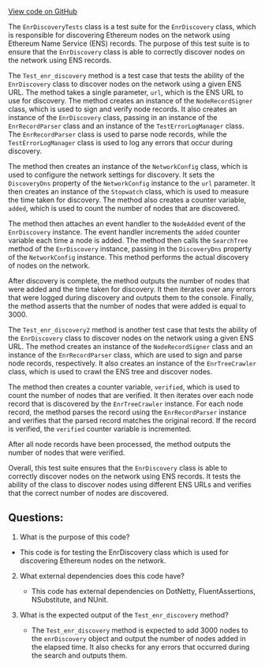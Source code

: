 [View code on GitHub](https://github.com/nethermindeth/nethermind/Nethermind.Network.Dns.Test/EnrDiscoveryTests.cs)

The `EnrDiscoveryTests` class is a test suite for the `EnrDiscovery` class, which is responsible for discovering Ethereum nodes on the network using Ethereum Name Service (ENS) records. The purpose of this test suite is to ensure that the `EnrDiscovery` class is able to correctly discover nodes on the network using ENS records.

The `Test_enr_discovery` method is a test case that tests the ability of the `EnrDiscovery` class to discover nodes on the network using a given ENS URL. The method takes a single parameter, `url`, which is the ENS URL to use for discovery. The method creates an instance of the `NodeRecordSigner` class, which is used to sign and verify node records. It also creates an instance of the `EnrDiscovery` class, passing in an instance of the `EnrRecordParser` class and an instance of the `TestErrorLogManager` class. The `EnrRecordParser` class is used to parse node records, while the `TestErrorLogManager` class is used to log any errors that occur during discovery.

The method then creates an instance of the `NetworkConfig` class, which is used to configure the network settings for discovery. It sets the `DiscoveryDns` property of the `NetworkConfig` instance to the `url` parameter. It then creates an instance of the `Stopwatch` class, which is used to measure the time taken for discovery. The method also creates a counter variable, `added`, which is used to count the number of nodes that are discovered.

The method then attaches an event handler to the `NodeAdded` event of the `EnrDiscovery` instance. The event handler increments the `added` counter variable each time a node is added. The method then calls the `SearchTree` method of the `EnrDiscovery` instance, passing in the `DiscoveryDns` property of the `NetworkConfig` instance. This method performs the actual discovery of nodes on the network.

After discovery is complete, the method outputs the number of nodes that were added and the time taken for discovery. It then iterates over any errors that were logged during discovery and outputs them to the console. Finally, the method asserts that the number of nodes that were added is equal to 3000.

The `Test_enr_discovery2` method is another test case that tests the ability of the `EnrDiscovery` class to discover nodes on the network using a given ENS URL. The method creates an instance of the `NodeRecordSigner` class and an instance of the `EnrRecordParser` class, which are used to sign and parse node records, respectively. It also creates an instance of the `EnrTreeCrawler` class, which is used to crawl the ENS tree and discover nodes.

The method then creates a counter variable, `verified`, which is used to count the number of nodes that are verified. It then iterates over each node record that is discovered by the `EnrTreeCrawler` instance. For each node record, the method parses the record using the `EnrRecordParser` instance and verifies that the parsed record matches the original record. If the record is verified, the `verified` counter variable is incremented.

After all node records have been processed, the method outputs the number of nodes that were verified.

Overall, this test suite ensures that the `EnrDiscovery` class is able to correctly discover nodes on the network using ENS records. It tests the ability of the class to discover nodes using different ENS URLs and verifies that the correct number of nodes are discovered.
## Questions: 
 1. What is the purpose of this code?
   - This code is for testing the EnrDiscovery class which is used for discovering Ethereum nodes on the network.

2. What external dependencies does this code have?
   - This code has external dependencies on DotNetty, FluentAssertions, NSubstitute, and NUnit.

3. What is the expected output of the `Test_enr_discovery` method?
   - The `Test_enr_discovery` method is expected to add 3000 nodes to the `enrDiscovery` object and output the number of nodes added in the elapsed time. It also checks for any errors that occurred during the search and outputs them.